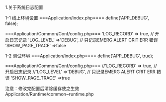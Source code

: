 1.关于系统日志配置

1-1 线上环境设置
===Application/index.php====
define('APP_DEBUG', false);


===Application/Common/Conf/config.php===
'LOG_RECORD' => true, // 开启日志记录
'LOG_LEVEL'  =>'DEBUG', // 只记录EMERG ALERT CRIT ERR 错误	
'SHOW_PAGE_TRACE' =>false

1-2 测试环境
===Application/index.php====
define('APP_DEBUG', true);


===Application/Common/Conf/config.php===
//'LOG_RECORD' => true, // 开启日志记录
//'LOG_LEVEL'  =>'DEBUG', // 只记录EMERG ALERT CRIT ERR 错误	
'SHOW_PAGE_TRACE' =>true

注意：修改完配置后清除缓存使之生效
Application/Runtime/common~runtime.php